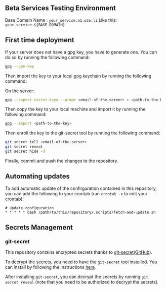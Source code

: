 ## Beta Services Testing Environment

Base Domain Name : `your_service.n1.oze.li`
Like this: `your_service.${BASE_DOMAIN}`

## First time deployment

If your server does not have a gpg key, you have to generate one. You can do so by running the following command:

```bash
gpg --gen-key
```

Then import the key to your local gpg keychain by running the following command:

On the server:
```bash
gpg --export-secret-keys --armor <email-of-the-server> > <path-to-the-key>
```

Then copy the key to your local machine and import it by running the following command:
```bash
gpg --import <path-to-the-key>
```

Then enroll the key to the git-secret tool by running the following command:
```bash
git secret tell <email-of-the-server>
git secret reveal
git secret hide -d
```

Finally, commit and push the changes to the repository.

## Automating updates

To add automatic update of the confirguration contained in this repository, you can add the following to your crontab (run `crontab -e` to edit your crontab):

```crontab
# Update configuration
* * * * * bash /path/to/this/repository/.scripts/fetch-and-update.sh
```

## Secrets Management

### git-secret
This repository contains encrypted secrets thanks to [git-secret](https://sobolevn.me/git-secret/)([GitHub](https://github.com/sobolevn/git-secret)).

To decrypt the secrets, you need to have the `git-secret` tool installed. You can install by following the instructions [here](https://sobolevn.me/git-secret/installation#installation-process).

After installing `git-secret`, you can decrypt the secrets by running `git secret reveal` (note that you need to be authorized to decrypt the secrets).